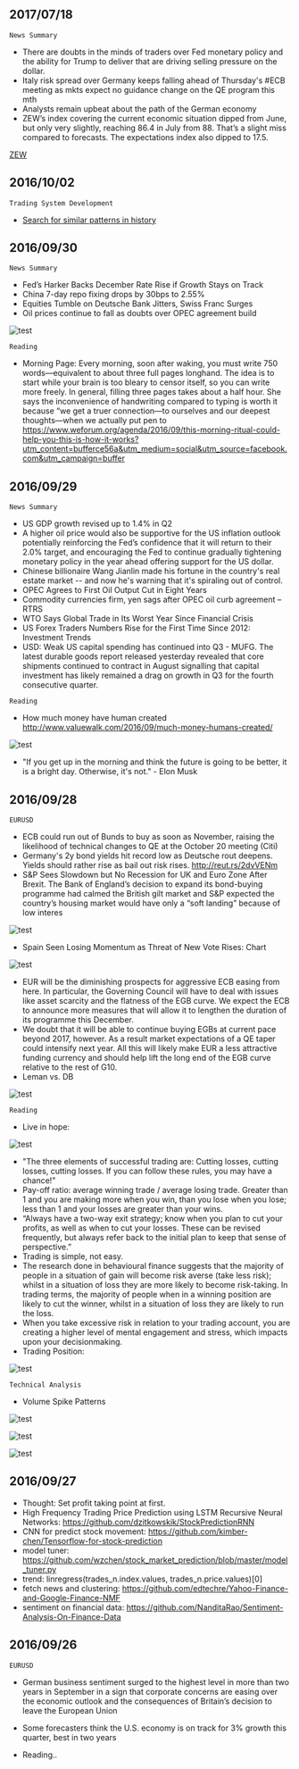 ## 2017/07/18 ##
`News Summary`

* There are doubts in the minds of traders over Fed monetary policy and the ability for Trump to deliver that are driving selling pressure on the dollar.
* Italy risk spread over Germany keeps falling ahead of Thursday's #ECB meeting as mkts expect no guidance change on the QE program this mth
* Analysts remain upbeat about the path of the German economy
* ZEW’s index covering the current economic situation dipped from June, but only very slightly, reaching 86.4 in July from 88. That’s a slight miss compared to forecasts. The expectations index also dipped to 17.5.


[ZEW](./assets/index-7e5c0.png)

## 2016/10/02 ##

`Trading System Development`

 * [Search for similar patterns in history](searchinhist.md)


## 2016/09/30 ##
`News Summary`
 * Fed’s Harker Backs December Rate Rise if Growth Stays on Track
 * China 7-day repo fixing drops by 30bps to 2.55%
 * Equities Tumble on Deutsche Bank Jitters, Swiss Franc Surges
 * Oil prices continue to fall as doubts over OPEC agreement build

 ![test](./imgs/20160930-1.jpg "")  


`Reading`  

 * Morning Page: Every morning, soon after waking, you must write 750 words—equivalent to about three full pages longhand. The idea is to start while your brain is too bleary to censor itself, so you can write more freely. In general, filling three pages takes about a half hour. She says the inconvenience of handwriting compared to typing is worth it because “we get a truer connection—to ourselves and our deepest thoughts—when we actually put pen to
https://www.weforum.org/agenda/2016/09/this-morning-ritual-could-help-you-this-is-how-it-works?utm_content=bufferce56a&utm_medium=social&utm_source=facebook.com&utm_campaign=buffer




## 2016/09/29 ##
`News Summary`

* US GDP growth revised up to 1.4% in Q2
* A higher oil price would also be supportive for the US inflation outlook potentially reinforcing the Fed’s confidence that it will return to their 2.0% target, and encouraging the Fed to continue gradually tightening monetary policy in the year ahead offering support for the US dollar.
* Chinese billionaire Wang Jianlin made his fortune in the country's real estate market -- and now he's warning that it's spiraling out of control.
* OPEC Agrees to First Oil Output Cut in Eight Years
* Commodity currencies firm, yen sags after OPEC oil curb agreement – RTRS
* WTO Says Global Trade in Its Worst Year Since Financial Crisis
* US Forex Traders Numbers Rise for the First Time Since 2012: Investment Trends
* USD: Weak US capital spending has continued into Q3 - MUFG. The latest durable goods report released yesterday revealed that core shipments continued to contract in August signalling that capital investment has likely remained a drag on growth in Q3 for the fourth consecutive quarter.

`Reading`  

* How much money have human created http://www.valuewalk.com/2016/09/much-money-humans-created/

![test](./imgs/20160929-2.jpg "")  

* "If you get up in the morning and think the future is going to be better, it is a bright day. Otherwise, it's not." - Elon Musk

## 2016/09/28 ##
`EURUSD`  

 * ECB could run out of Bunds to buy as soon as November, raising the likelihood of technical changes to QE at the October 20 meeting (Citi)
 * Germany's 2y bond yields hit record low as Deutsche rout deepens. Yields should rather rise as bail out risk rises. http://reut.rs/2dvVENm  
 * S&P Sees Slowdown but No Recession for UK and Euro Zone After Brexit. The Bank of England’s decision to expand its bond-buying programme had calmed the British gilt market and S&P expected the country’s housing market would have only a “soft landing” because of low interes

 ![test](./imgs/20160928-1.jpg "")  
 * Spain Seen Losing Momentum as Threat of New Vote Rises: Chart  

 ![test](./imgs/20160928-2.png "")   
 * EUR will be the diminishing prospects for aggressive ECB easing from here. In particular, the Governing Council will have to deal with issues like asset scarcity and the flatness of the EGB curve. We expect the ECB to announce more measures that will allow it to lengthen the duration of its programme this December.
 * We doubt that it will be able to continue buying EGBs at current pace beyond 2017, however. As a result market expectations of a QE taper could intensify next year. All this will likely make EUR a less attractive funding currency and should help lift the long end of the EGB curve relative to the rest of G10.
 * Leman vs. DB

 ![test](./imgs/20160928-4.jpg "")  


`Reading`

 * Live in hope:

 ![test](./imgs/20160928-5.png "")  

 * "The three elements of successful trading are: Cutting losses, cutting losses,
 cutting losses. If you can follow these rules, you may have a chance!"
 * Pay-off ratio: average winning trade / average losing trade. Greater than 1 and you are
making more when you win, than you lose when you lose; less than 1
and your losses are greater than your wins.
 * “Always have a two-way exit strategy; know when you plan to cut your
profits, as well as when to cut your losses. These can be revised frequently,
but always refer back to the initial plan to keep that sense of perspective.”
 * Trading is simple, not easy.
 * The research done in behavioural finance suggests that the majority of people
in a situation of gain will become risk averse (take less risk); whilst in a
situation of loss they are more likely to become risk-taking. In trading terms,
the majority of people when in a winning position are likely to cut the winner,
whilst in a situation of loss they are likely to run the loss.
 * When you take excessive risk in relation to your trading account, you are creating a higher level of mental engagement and stress, which impacts upon your decisionmaking.
 * Trading Position:

 ![test](./imgs/20160928-3.png "")  



 `Technical Analysis`  

 - Volume Spike Patterns

 ![test](./imgs/20160928-6.png "")  

 ![test](./imgs/20160928-7.png "")  

 ![test](./imgs/20160929-1.png "")  

## 2016/09/27 ##
* Thought: Set profit taking point at first.
* High Frequency Trading Price Prediction using LSTM Recursive Neural Networks: https://github.com/dzitkowskik/StockPredictionRNN
* CNN for predict stock movement: https://github.com/kimber-chen/Tensorflow-for-stock-prediction
* model tuner: https://github.com/wzchen/stock_market_prediction/blob/master/model_tuner.py
* trend: linregress(trades_n.index.values, trades_n.price.values)[0]
* fetch news and clustering: https://github.com/edtechre/Yahoo-Finance-and-Google-Finance-NMF
* sentiment on financial data: https://github.com/NanditaRao/Sentiment-Analysis-On-Finance-Data

## 2016/09/26 ##

`EURUSD`

* German business sentiment surged to the highest level in more than two years in September in a sign that corporate concerns are easing over the economic outlook and the consequences of Britain’s decision to leave the European Union

* Some forecasters think the U.S. economy is on track for 3% growth this quarter, best in two years

* Reading..

